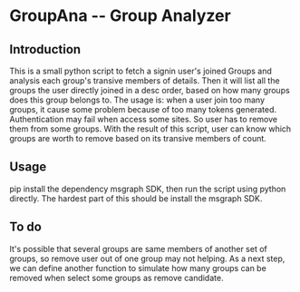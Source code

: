 # GroupAna -- Group Analyzer 

## Introduction
This is a small python script to fetch a signin user's joined Groups and analysis each group's transive members of details. Then it will list all the groups the user directly joined in a desc order, based on how many groups does this group belongs to.
The usage is: when a user join too many groups, it cause some problem because of too many tokens generated. Authentication may fail when access some sites. So user has to remove them from some groups. With the result of this script, user can know which groups are worth to remove based on its transive members of count.
## Usage
pip install the dependency msgraph SDK, then run the script using python directly. The hardest part of this should be install the msgraph SDK.
## To do
It's possible that several groups are same members of another set of groups, so remove user out of one group may not helping. As a next step, we can define another function to simulate how many groups can be removed when select some groups as remove candidate.
